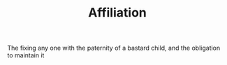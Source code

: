 ---
title: Affiliation
letter: A
permalink: "/definitions/bld-affiliation.html"
body: The fixing any one with the paternity of a bastard child, and the obligation
  to maintain it
published_at: '2018-07-07'
source: Black's Law Dictionary 2nd Ed (1910)
layout: post
---